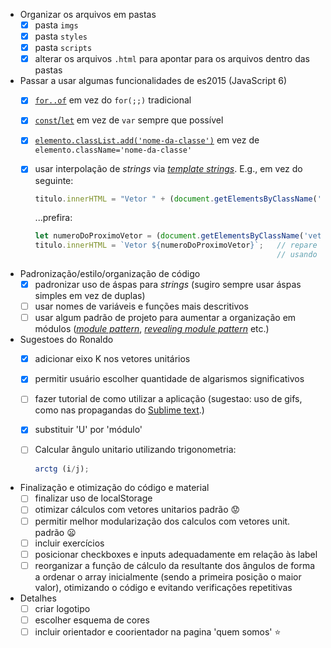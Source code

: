 - Organizar os arquivos em pastas
  - [x] pasta `imgs`
  - [x] pasta `styles`
  - [x] pasta `scripts`
  - [x] alterar os arquivos `.html` para apontar para os arquivos dentro das pastas
- Passar a usar algumas funcionalidades de es2015 (JavaScript 6)
  - [x] [`for..of`][for-of] em vez do `for(;;)` tradicional
  - [x] [`const`/`let`][const-let] em vez de `var` sempre que possível
  - [x] [`elemento.classList.add('nome-da-classe')`][classlist] em vez de `elemento.className='nome-da-classe'`
  - [x] usar interpolação de _strings_ via [_template strings_][templates]. E.g., em vez do seguinte:
  
    ```js
    titulo.innerHTML = "Vetor " + (document.getElementsByClassName('vetUn').length + 1);
    ```
    ...prefira:
    
    ```js
    let numeroDoProximoVetor = (document.getElementsByClassName('vetUn').length + 1);
    titulo.innerHTML = `Vetor ${numeroDoProximoVetor}`;   // repare que delimitamos o texto
                                                          // usando crase: `texto ${variavel}`
    ```
- Padronização/estilo/organização de código
  - [x] padronizar uso de áspas para _strings_ (sugiro sempre usar áspas simples em vez de duplas)
  - [ ] usar nomes de variáveis e funções mais descritivos
  - [ ] usar algum padrão de projeto para aumentar a organização em módulos ([_module pattern_][module], [_revealing module pattern_][rmodule] etc.)

- Sugestoes do Ronaldo
  - [x] adicionar eixo K nos vetores unitários
  - [x] permitir usuário escolher quantidade de algarismos significativos
  - [ ] fazer tutorial de como utilizar a aplicação (sugestao: uso de gifs, como nas propagandas do [Sublime text][sublime-text].)
  - [x] substituir 'U' por 'módulo'
  - [ ] Calcular ângulo unitario utilizando trigonometria:
    
    ```js
    arctg (i/j);
    ```
- Finalização e otimização do código e material
  - [ ] finalizar uso de localStorage
  - [ ] otimizar cálculos com vetores unitarios padrão :worried:
  - [ ] permitir melhor modularização dos calculos com vetores unit. padrão :frowning:
  - [ ] incluir exercícios
  - [ ] posicionar checkboxes e inputs adequadamente em relação às label
  - [ ] reorganizar a função de cálculo da resultante dos ângulos de forma a ordenar o array inicialmente (sendo a primeira posição o maior valor), otimizando o código e evitando verificações repetitivas

- Detalhes
  - [ ] criar logotipo
  - [ ] escolher esquema de cores
  - [ ] incluir orientador e coorientador na pagina 'quem somos' :star:

[for-of]: https://developer.mozilla.org/pt-BR/docs/Web/JavaScript/Reference/Statements/for...of
[const-let]: https://developer.mozilla.org/en-US/docs/Web/JavaScript/Reference/Statements/let
[classlist]: https://developer.mozilla.org/en-US/docs/Web/API/Element/classList
[templates]: https://developer.mozilla.org/en-US/docs/Web/JavaScript/Reference/Template_literals
[module]: https://addyosmani.com/resources/essentialjsdesignpatterns/book/#modulepatternjavascript
[rmodule]: https://addyosmani.com/resources/essentialjsdesignpatterns/book/#revealingmodulepatternjavascript
[sublime-text]: https://sublimetext.com
